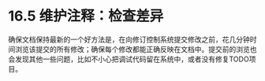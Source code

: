 # 16.5 维护注释：检查差异

确保文档保持最新的一个好方法是，在向修订控制系统提交修改之前，花几分钟时间浏览该提交的所有修改；确保每个修改都能正确反映在文档中。提交前的浏览也会发现其他一些问题，比如不小心把调试代码留在系统中，或者没有修复TODO项目。
